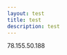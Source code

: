 ```yaml
---
layout: test
title: test
description: test
---
```


<html>
<body>
<p>78.155.50.188</p>
<p></p>
</body>

</html>
